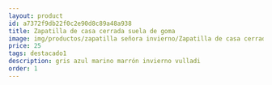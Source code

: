 ```yaml
---
layout: product
id: a7372f9db22f0c2e90d8c89a48a938
title: Zapatilla de casa cerrada suela de goma 
image: img/productos/zapatilla señora invierno/Zapatilla de casa cerrada suela de goma =25=destacado1=gris azul marino marrón invierno vulladi.webp
price: 25
tags: destacado1
description: gris azul marino marrón invierno vulladi
order: 1
---
```

